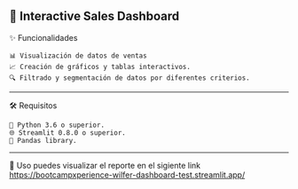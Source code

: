 🛒 Interactive Sales Dashboard
-----
✨ Funcionalidades


    📊 Visualización de datos de ventas
    📈 Creación de gráficos y tablas interactivos.
    🔍 Filtrado y segmentación de datos por diferentes criterios.
   
----
🛠️ Requisitos

    🐍 Python 3.6 o superior.
    🌐 Streamlit 0.8.0 o superior.
    🐼 Pandas library.

-----

🚀 Uso
puedes visualizar el reporte en el sigiente link https://bootcampxperience-wilfer-dashboard-test.streamlit.app/


